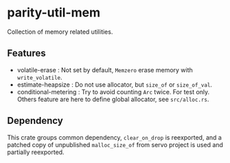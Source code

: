 # parity-util-mem

Collection of memory related utilities.

## Features

- volatile-erase : Not set by default, `Memzero` erase memory with `write_volatile`.
- estimate-heapsize : Do not use allocator, but `size_of` or `size_of_val`.
- conditional-metering : Try to avoid counting `Arc` twice. For test only.
Others feature are here to define global allocator, see `src/alloc.rs`.

## Dependency

This crate groups common dependency, `clear_on_drop` is reexported, and a patched copy of unpublished `malloc_size_of` from servo project is used and partially reexported.
